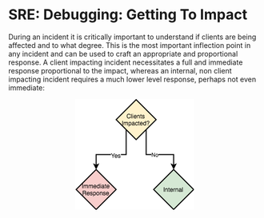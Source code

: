 # SRE: Debugging: Getting To Impact

During an incident it is critically important to understand if 
clients are being affected and to what degree.  This is the most 
important inflection point in any incident and can be used to craft an appropriate 
and proportional response.  A client impacting incident necessitates a full and 
immediate response proportional to the impact, whereas an internal, 
non client impacting incident requires a much lower level response, 
perhaps not even immediate:

<p align="center">
  <img src="static/getting_to_impact.png">
</p>



